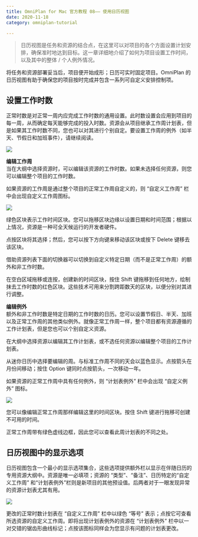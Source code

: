 ```yaml
---
title: OmniPlan for Mac 官方教程 08—— 使用日历视图
date: 2020-11-18
category: omniplan-tutorial

---
```




> 日历视图是任务和资源的结合点，在这里可以对项目的各个方面设置计划安排，确保准时地达到目标。这一章详细地介绍了如何为项目设置工作时间，以及其中的整体 / 个人例外情况。

将任务和资源部署妥当后，项目便开始成形；日历可实时固定项目。OmniPlan 的日历视图有助于确保您的项目按时完成并包含一系列可自定义安排控制项。

设置工作时数
------

正常时数是对正常一周内应完成工作时数的通用设置。此时数设置会应用到项目的每一周，从而确定每天能够完成的投入时数。资源会从项目继承工作周计划表，但是如果其工作时数不同，您也可以对其进行个别自定。要设置工作周的例外（如半天、节假日和加班事件），请继续阅读。

[![](https://gitee.com/eric-zeng/image/raw/master/picBed/image/png/NWalyD1605690314887.png)](http://www.lichangtai.com/wp-content/uploads/2016/12/op3mac_ch08_01_projectnormalhours.png)

**编辑工作周**  
当在大纲中选择资源时，可以编辑该资源的工作时数。如果未选择任何资源，则您可以编辑整个项目的工作时数。

如果资源的工作周是通过整个项目的正常工作周自定义的，则 “自定义工作周” 栏中会出现自定义工作周图标。

[![](https://gitee.com/eric-zeng/image/raw/master/picBed/image/png/fsyGzn1605690314912.png)](http://www.lichangtai.com/wp-content/uploads/2016/12/op3mac_ch08_02_resourcenormalhours.png)

绿色区块表示工作时间区块。您可以拖移区块边缘以设置日期和时间范围；根据以上情况，资源是一种可全天候运行的开发者硬件。

点按区块将其选择；然后，您可以按下方向键来移动该区块或按下 Delete 键移去该区块。

借助资源列表下面的切换器可以切换到自定义特定日期（而不是正常工作周）的额外和非工作时数。

在空白区域拖移或连按，创建新的时间区块，按住 Shift 键拖移到任何地方，绘制抹去工作时数的红色区块。这些技术可用来分割跨距数天的区块，以便分别对其进行调整。

**编辑例外**  
额外和非工作时数是特定日期的工作时数的日历。您可以设置节假日、半天、加班以及正常工作周的其他类似例外。就像正常工作周一样，整个项目都有资源遵循的工作计划表，但是您也可以个别自定义资源。

在大纲中选择资源以编辑其工作计划表，或不选任何资源以编辑整个项目的工作计划表。

从迷你日历中选择要编辑的周。与标准工作周不同的天会以蓝色显示。点按箭头在月份间移动；按住 Option 键同时点按箭头，一次移动一年。

如果资源的正常工作周中具有任何例外，则 “计划表例外” 栏中会出现 “自定义例外” 图标。

[![](https://gitee.com/eric-zeng/image/raw/master/picBed/image/png/On6eBg1605690315657.png)](http://www.lichangtai.com/wp-content/uploads/2016/12/op3mac_ch03_22_customschedule1.png)

您可以像编辑正常工作周那样编辑这里的时间区块。按住 Shift 键进行拖移可创建不可用的时间。

正常工作周带有绿色虚线边框，因此您可以查看此周计划表的不同之处。

日历视图中的显示选项
----------

日历视图包含一个最小的显示选项集合，这些选项提供额外栏以显示在伴随日历的专用资源大纲中。资源是唯一必填项；资源的 “类型”、“备注”、日历特定的“自定义工作周” 和“计划表例外”栏则是新项目的其他预设值。后两者对于一眼发现异常的资源计划表尤其有用。

[![](https://gitee.com/eric-zeng/image/raw/master/picBed/image/png/DrQmnC1605690315801.png)](http://www.lichangtai.com/wp-content/uploads/2016/12/op3mac_ch08_03_calendarviewoptions.png)

更改的正常时数计划表在 “自定义工作周” 栏中以绿色 “等号” 表示；点按它可查看所选资源的自定义工作周。即将出现计划表例外的资源在 “计划表例外” 栏中以一对交错的锯齿形曲线标记；点按该图标同样会为您显示有问题的计划表更改。
